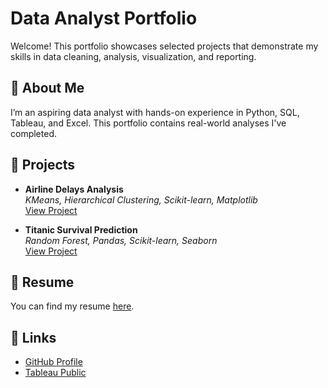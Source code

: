 # Data Analyst Portfolio

Welcome! This portfolio showcases selected projects that demonstrate my skills in data cleaning, analysis, visualization, and reporting.

## 🧠 About Me
I’m an aspiring data analyst with hands-on experience in Python, SQL, Tableau, and Excel. This portfolio contains real-world analyses I've completed.

## 📁 Projects
- **Airline Delays Analysis**  
  *KMeans, Hierarchical Clustering, Scikit-learn, Matplotlib*  
  [View Project](./projects/project_1_airline_delays/)

- **Titanic Survival Prediction**  
  *Random Forest, Pandas, Scikit-learn, Seaborn*  
  [View Project](./projects/project_2_titanic_randomforest/)

## 📄 Resume
You can find my resume [here](./resume.pdf).

## 🔗 Links
- [GitHub Profile](https://github.com/yourusername)
- [Tableau Public](https://public.tableau.com/app/profile/yourprofile)

